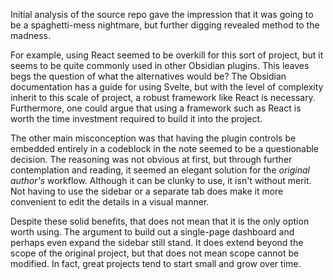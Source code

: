 Initial analysis of the source repo gave the impression that it was going to be a spaghetti-mess nightmare, but further digging revealed method to the madness.

For example, using React seemed to be overkill for this sort of project, but it seems to be quite commonly used in other Obsidian plugins. This leaves begs the question of what the alternatives would be? The Obsidian documentation has a guide for using Svelte, but with the level of complexity inherit to this scale of project, a robust framework like React is necessary. Furthermore, one could argue that using a framework such as React is worth the time investment required to build it into the project.

The other main misconception was that having the plugin controls be embedded entirely in a codeblock in the note seemed to be a questionable decision. The reasoning was not obvious at first, but through further contemplation and reading, it seemed an elegant solution for the *original author's* workflow. Although it can be clunky to use, it isn't without merit. Not having to use the sidebar or a separate tab does make it more convenient to edit the details in a visual manner.

Despite these solid benefits, that does not mean that it is the only option worth using. The argument to build out a single-page dashboard and perhaps even expand the sidebar still stand. It does extend beyond the scope of the original project, but that does not mean scope cannot be modified. In fact, great projects tend to start small and grow over time.

